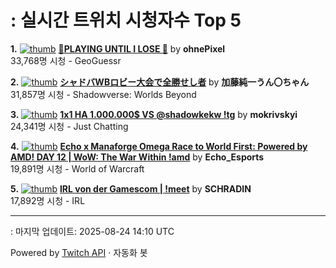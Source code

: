 # : 실시간 트위치 시청자수 Top 5

**1.** [![thumb](https://static-cdn.jtvnw.net/previews-ttv/live_user_ohnepixel-320x180.jpg)](https://twitch.tv/ohnePixel)
**[🔴PLAYING UNTIL I LOSE 🔴](https://twitch.tv/ohnePixel)** by **ohnePixel**<br>33,768명 시청  - GeoGuessr

**2.** [![thumb](https://static-cdn.jtvnw.net/previews-ttv/live_user_kato_junichi0817-320x180.jpg)](https://twitch.tv/加藤純一うん〇ちゃん)
**[シャドバWBロビー大会で全勝せし者](https://twitch.tv/加藤純一うん〇ちゃん)** by **加藤純一うん〇ちゃん**<br>31,857명 시청  - Shadowverse: Worlds Beyond

**3.** [![thumb](https://static-cdn.jtvnw.net/previews-ttv/live_user_mokrivskyi-320x180.jpg)](https://twitch.tv/mokrivskyi)
**[1х1 НА 1.000.000$ VS @shadowkekw !tg](https://twitch.tv/mokrivskyi)** by **mokrivskyi**<br>24,341명 시청  - Just Chatting

**4.** [![thumb](https://static-cdn.jtvnw.net/previews-ttv/live_user_echo_esports-320x180.jpg)](https://twitch.tv/Echo_Esports)
**[Echo x Manaforge Omega Race to World First: Powered by AMD! DAY 12 | WoW: The War Within !amd](https://twitch.tv/Echo_Esports)** by **Echo_Esports**<br>19,891명 시청  - World of Warcraft

**5.** [![thumb](https://static-cdn.jtvnw.net/previews-ttv/live_user_schradin-320x180.jpg)](https://twitch.tv/SCHRADIN)
**[IRL von der Gamescom | !meet](https://twitch.tv/SCHRADIN)** by **SCHRADIN**<br>17,892명 시청  - IRL


---
: 마지막 업데이트: 2025-08-24 14:10 UTC

Powered by [Twitch API](https://dev.twitch.tv/docs/api/reference) · 자동화 봇